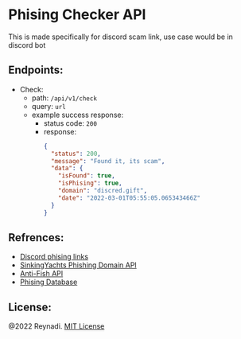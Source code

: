 # Phising Checker API

This is made specifically for discord scam link, use case would be in discord bot

## Endpoints:

- Check:
  - path: `/api/v1/check`
  - query: `url`
  - example success response:
    - status code: `200`
    - response:
      ```json
      {
        "status": 200,
        "message": "Found it, its scam",
        "data": {
          "isFound": true,
          "isPhising": true,
          "domain": "discred.gift",
          "date": "2022-03-01T05:55:05.065343466Z"
        }
      }
      ```

## Refrences:

- [Discord phising links](https://github.com/nikolaischunk/discord-phishing-links)
- [SinkingYachts Phishing Domain API](https://phish.sinking.yachts/)
- [Anti-Fish API](https://anti-fish.bitflow.dev/)
- [Phising Database](https://github.com/mitchellkrogza/Phishing.Database)

## License:

@2022 Reynadi. [MIT License](https://opensource.org/licenses/MIT)
